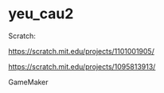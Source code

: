 # yeu_cau2
Scratch:

https://scratch.mit.edu/projects/1101001905/

https://scratch.mit.edu/projects/1095813913/

GameMaker
